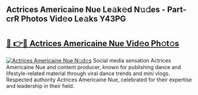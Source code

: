 ## Actrices Americaine Nue Le𝚊k𝚎d N𝚞𝚍es - Part-crR Photos Vid𝚎o Le𝚊ks Y43PG

# <h2><a href="http://fb00dc.evod.top/?m=Actrices+Americaine+Nue">🔗 👉🔴 Actrices Americaine Nue Vid𝚎o Ph𝚘t𝚘s</a></h2>

[![Actrices Americaine Nue N𝚞d𝚎s](https://i.imgur.com/8V9OHl7.gif)](http://fb00dc.evod.top/?m=Actrices+Americaine+Nue)
Social media sensation Actrices Americaine Nue and content producer, known for publishing dance and lifestyle-related material through viral dance trends and mini vlogs. Respected authority Actrices Americaine Nue, celebrated for their expertise and leadership in their field. 
